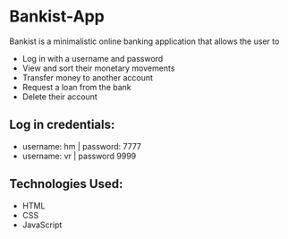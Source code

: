 # Bankist-App
Bankist is a minimalistic online banking application that allows the user to
- Log in with a username and password
- View and sort their monetary movements
- Transfer money to another account
- Request a loan from the bank
- Delete their account

## Log in credentials:
- username: hm | password: 7777
- username: vr | password 9999

## Technologies Used:

  * HTML
  * CSS
  * JavaScript
